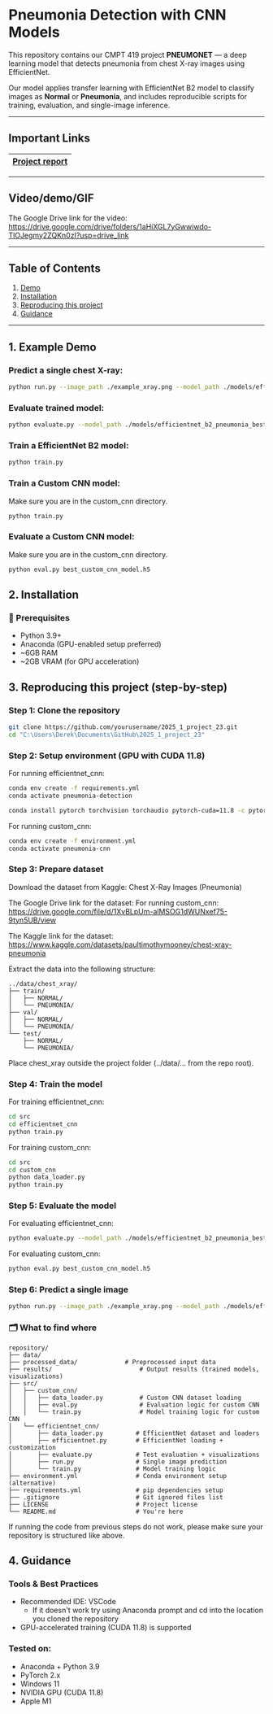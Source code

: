 # Pneumonia Detection with CNN Models
This repository contains our CMPT 419 project **PNEUMONET** — a deep learning model that detects pneumonia from chest X-ray images using EfficientNet.  

Our model applies transfer learning with EfficientNet B2 model to classify images as **Normal** or **Pneumonia**, and includes reproducible scripts for training, evaluation, and single-image inference.

---

## Important Links

| [Project report](https://www.overleaf.com/6221845897mmcvmzmnmfxj#2cdf62) |
|-------------------------|

---

## Video/demo/GIF  

The Google Drive link for the video: https://drive.google.com/drive/folders/1aHiXGL7yGwwiwdo-TlOJegmy2ZQKn0zI?usp=drive_link

---

## Table of Contents  
1. [Demo](#1-example-demo)  
2. [Installation](#2-installation)  
3. [Reproducing this project](#3-reproducing-this-project-step-by-step)  
4. [Guidance](#4-guidance)

---

## 1. Example Demo

### Predict a single chest X-ray:
```bash
python run.py --image_path ./example_xray.png --model_path ./models/efficientnet_b2_pneumonia_best.pth
```

### Evaluate trained model:
```bash
python evaluate.py --model_path ./models/efficientnet_b2_pneumonia_best.pth --test_dir ../data/chest_xray/test
```

### Train a EfficientNet B2 model:
```bash
python train.py
```

### Train a Custom CNN model:
Make sure you are in the custom_cnn directory.

```bash
python train.py
```

### Evaluate a Custom CNN model:
Make sure you are in the custom_cnn directory.

```bash
python eval.py best_custom_cnn_model.h5
```


## 2. Installation

### 🧰 Prerequisites
- Python 3.9+
- Anaconda (GPU-enabled setup preferred)
- ~6GB RAM
- ~2GB VRAM (for GPU acceleration)

## 3. Reproducing this project (step-by-step)

### Step 1: Clone the repository
```bash
git clone https://github.com/yourusername/2025_1_project_23.git
cd "C:\Users\Derek\Documents\GitHub\2025_1_project_23"
```

### Step 2: Setup environment (GPU with CUDA 11.8)
For running efficientnet_cnn:

```bash
conda env create -f requirements.yml
conda activate pneumonia-detection

conda install pytorch torchvision torchaudio pytorch-cuda=11.8 -c pytorch -c nvidia
```



For running custom_cnn:
```bash
conda env create -f environment.yml
conda activate pneumonia-cnn
```



### Step 3: Prepare dataset
Download the dataset from Kaggle: Chest X-Ray Images (Pneumonia)

The Google Drive link for the dataset: For running custom_cnn: https://drive.google.com/file/d/1XvBLpUm-alMSOG1dWUNxef75-9tyn5UB/view

The Kaggle link for the dataset: https://www.kaggle.com/datasets/paultimothymooney/chest-xray-pneumonia

Extract the data into the following structure:

```
../data/chest_xray/
├── train/
│   ├── NORMAL/
│   └── PNEUMONIA/
├── val/
│   ├── NORMAL/
│   └── PNEUMONIA/
└── test/
    ├── NORMAL/
    └── PNEUMONIA/
```
Place chest_xray outside the project folder (../data/... from the repo root).

### Step 4: Train the model
For training efficientnet_cnn:

```bash
cd src
cd efficientnet_cnn
python train.py
```



For training custom_cnn:
```bash
cd src
cd custom_cnn
python data_loader.py
python train.py
```

### Step 5: Evaluate the model
For evaluating efficientnet_cnn:
```bash
python evaluate.py --model_path ./models/efficientnet_b2_pneumonia_best.pth --test_dir ../data/chest_xray/test
```



For evaluating custom_cnn:
```bash
python eval.py best_custom_cnn_model.h5
```

### Step 6: Predict a single image
```bash
python run.py --image_path ./example_xray.png --model_path ./models/efficientnet_b2_pneumonia_best.pth
```



### 🗂️ What to find where
```
repository/
├── data/
├── processed_data/             # Preprocessed input data
├── results/                        # Output results (trained models, visualizations)
├── src/
│   ├── custom_cnn/
│   │   ├── data_loader.py          # Custom CNN dataset loading
│   │   ├── eval.py                 # Evaluation logic for custom CNN
│   │   └── train.py                # Model training logic for custom CNN
│   └── efficientnet_cnn/
│       ├── data_loader.py         # EfficientNet dataset and loaders
│       ├── efficientnet.py        # EfficientNet loading + customization
│       ├── evaluate.py            # Test evaluation + visualizations
│       ├── run.py                 # Single image prediction
│       └── train.py               # Model training logic
├── environment.yml                # Conda environment setup (alternative)
├── requirements.yml               # pip dependencies setup
├── .gitignore                     # Git ignored files list
├── LICENSE                        # Project license
└── README.md                      # You're here
```
If running the code from previous steps do not work, please make sure your repository is structured like above.

## 4. Guidance

### Tools & Best Practices
- Recommended IDE: VSCode
    - If it doesn't work try using Anaconda prompt and cd into the location you cloned the repository
- GPU-accelerated training (CUDA 11.8) is supported

### Tested on:
- Anaconda + Python 3.9
- PyTorch 2.x
- Windows 11
- NVIDIA GPU (CUDA 11.8)
- Apple M1
